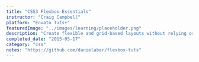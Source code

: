 ```yaml
---
title: "CSS3 Flexbox Essentials"
instructor: "Craig Campbell"
platform: "Envato Tuts+"
featuredImage: "../images/learning/placeholder.png"
description: "Create flexible and grid-based layouts without relying or floats or inline-block elements. Learn how to set up rows adn columns and understand flexbox properties."
completed_date: "2015-05-17"
category: "css"
notes: "https://github.com/danielabar/flexbox-tuts"
---
```

